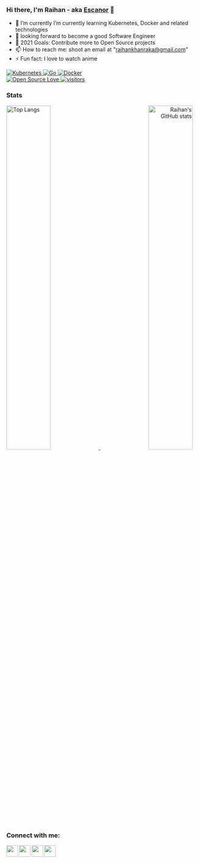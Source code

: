 

### Hi there, I'm Raihan - aka [Escanor][website] 👋

- 🔭 I’m currently I’m currently learning Kubernetes, Docker and related technologies
- 🌱 looking forward to become a good Software Engineer
- 🥅 2021 Goals: Contribute more to Open Source projects
- 📫 How to reach me: shoot an email at "raihankhanraka@gmail.com"
- ⚡ Fun fact: I love to watch anime

<p align="left">
    <a href="https://github.com/raihankhan/">
        <img alt="Kubernetes" src="https://img.shields.io/badge/kubernetes%20-%23326ce5.svg?&style=for-the-badge&logo=kubernetes&logoColor=white"/>
    </a>
    <a href="https://github.com/raihankhan/">
        <img alt="Go" src="https://img.shields.io/badge/go-%2300ADD8.svg?&style=for-the-badge&logo=go&logoColor=white"/>
    </a>
     <a href="https://github.com/raihankhan/">
        <img alt="Docker" src="https://img.shields.io/badge/docker-%230db7ed.svg?style=for-the-badge&logo=docker&logoColor=white"/>
    </a>
    <br>
    <a href="https://visitor-badge.laobi.icu/">
        <img alt="Open Source Love" src="https://badges.frapsoft.com/os/v1/open-source.svg?v=103" />
    </a>
    <a href="https://github.com/ellerbrock/open-source-badges/">
        <img  alt="visitors" src="https://visitor-badge.laobi.icu/badge?page_id=raihankhan.raihankhan" />
    </a>
</p>

### Stats

<p>
    <a align="left" href="https://github.com/raihankhan?tab=repositories">
        <img alt="Top Langs"  width="48%" src="https://github-readme-stats.vercel.app/api/top-langs/?username=raihankhan&count_private=true&theme=cobalt&layout=compact&langs_count=10">
    </a>
    <a align="right" href="https://github.com/raihankhan?tab=repositories">
        <img alt="Raihan's GitHub stats"  width="48%" src="https://github-readme-stats.vercel.app/api?username=raihankhan&show_icons=true&theme=cobalt">
    </a>
</p>



### Connect with me:

[<img align="left"  width="30px" src="https://cdn4.iconfinder.com/data/icons/logos-brands-5/24/codeforces-512.png" />][website]
[<img align="left"  width="30px" src="https://cdn.jsdelivr.net/npm/simple-icons@v3/icons/facebook.svg" />][facebook]
[<img align="left"  width="30px" src="https://cdn.jsdelivr.net/npm/simple-icons@v3/icons/linkedin.svg" />][linkedin]
[<img align="left"  width="30px" src="https://cdn.jsdelivr.net/npm/simple-icons@v3/icons/instagram.svg" />][instagram]

<br />

<br />
<br />

[android]: https://github.com/raihankhan?tab=repositories
[cpp]: https://github.com/raihankhan?tab=repositories
[python]: https://github.com/raihankhan?tab=repositories
[firebase]: https://github.com/raihankhan?tab=repositories
[mysql]: https://github.com/raihankhan?tab=repositories
[github]: https://github.com/raihankhan?tab=repositories
[web]: https://github.com/raihankhan?tab=repositories
[website]: https://codeforces.com/profile/Escanor
[instagram]: https://www.instagram.com/raihan_khan_raka
[linkedin]: https://www.linkedin.com/in/raihan-khan-raka
[facebook]: https://www.facebook.com/raihankhanraka
[hackerrank]: https://www.hackerrank.com/raihankhanraka
